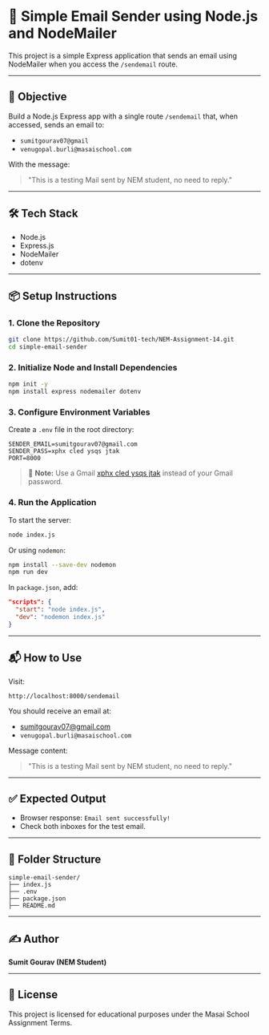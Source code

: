 # 📧 Simple Email Sender using Node.js and NodeMailer

This project is a simple Express application that sends an email using NodeMailer when you access the `/sendemail` route.

---

## 🚀 Objective

Build a Node.js Express app with a single route `/sendemail` that, when accessed, sends an email to:
- `sumitgourav07@gmail`
- `venugopal.burli@masaischool.com`

With the message:

> "This is a testing Mail sent by NEM student, no need to reply."

---

## 🛠️ Tech Stack

- Node.js
- Express.js
- NodeMailer
- dotenv

---

## 📦 Setup Instructions

### 1. Clone the Repository

```bash
git clone https://github.com/Sumit01-tech/NEM-Assignment-14.git
cd simple-email-sender
```

### 2. Initialize Node and Install Dependencies

```bash
npm init -y
npm install express nodemailer dotenv
```

### 3. Configure Environment Variables

Create a `.env` file in the root directory:

```env
SENDER_EMAIL=sumitgourav07@gmail.com
SENDER_PASS=xphx cled ysqs jtak
PORT=8000
```

> 🔐 **Note:** Use a Gmail [xphx cled ysqs jtak](https://support.google.com/accounts/answer/185833) instead of your Gmail password.

### 4. Run the Application

To start the server:

```bash
node index.js
```

Or using `nodemon`:

```bash
npm install --save-dev nodemon
npm run dev
```

In `package.json`, add:

```json
"scripts": {
  "start": "node index.js",
  "dev": "nodemon index.js"
}
```

---

## 📬 How to Use

Visit:

```
http://localhost:8000/sendemail
```

You should receive an email at:
- sumitgourav07@gmail.com
- `venugopal.burli@masaischool.com`

Message content:

> "This is a testing Mail sent by NEM student, no need to reply."

---

## ✅ Expected Output

- Browser response: `Email sent successfully!`
- Check both inboxes for the test email.

---

## 📁 Folder Structure

```
simple-email-sender/
├── index.js
├── .env
├── package.json
├── README.md
```

---

## ✍️ Author

**Sumit Gourav (NEM Student)**

---

## 📜 License

This project is licensed for educational purposes under the Masai School Assignment Terms.
